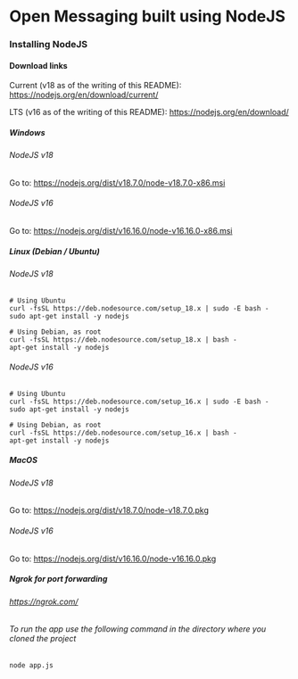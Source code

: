 # Open Messaging built using NodeJS

### Installing NodeJS

#### Download links
Current (v18 as of the writing of this README): https://nodejs.org/en/download/current/

LTS (v16 as of the writing of this README): https://nodejs.org/en/download/

##### Windows

###### NodeJS v18
Go to: https://nodejs.org/dist/v18.7.0/node-v18.7.0-x86.msi

###### NodeJS v16
Go to: https://nodejs.org/dist/v16.16.0/node-v16.16.0-x86.msi

##### Linux (Debian / Ubuntu)

###### NodeJS v18
```
# Using Ubuntu
curl -fsSL https://deb.nodesource.com/setup_18.x | sudo -E bash -
sudo apt-get install -y nodejs

# Using Debian, as root
curl -fsSL https://deb.nodesource.com/setup_18.x | bash -
apt-get install -y nodejs
```

###### NodeJS v16
```
# Using Ubuntu
curl -fsSL https://deb.nodesource.com/setup_16.x | sudo -E bash -
sudo apt-get install -y nodejs

# Using Debian, as root
curl -fsSL https://deb.nodesource.com/setup_16.x | bash -
apt-get install -y nodejs
```

##### MacOS

###### NodeJS v18
Go to: https://nodejs.org/dist/v18.7.0/node-v18.7.0.pkg

###### NodeJS v16
Go to: https://nodejs.org/dist/v16.16.0/node-v16.16.0.pkg

##### Ngrok for port forwarding

###### https://ngrok.com/

###### To run the app use the following command in the directory where you cloned the project

```node app.js```

